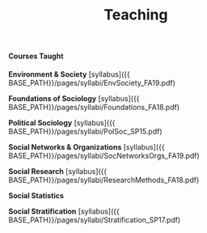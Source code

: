 ﻿---
layout: page
title: Teaching
description: Jeremiah Bohr's teaching
---
<!-- Global site tag (gtag.js) - Google Analytics -->
<script async src="https://www.googletagmanager.com/gtag/js?id=UA-127467072-1"></script>
<script>
  window.dataLayer = window.dataLayer || [];
  function gtag(){dataLayer.push(arguments);}
  gtag('js', new Date());

  gtag('config', 'UA-127467072-1');
</script>

#### Courses Taught

**Environment & Society**
[syllabus]({{ BASE_PATH}}/pages/syllabi/EnvSociety_FA19.pdf)
<br />

**Foundations of Sociology**
[syllabus]({{ BASE_PATH}}/pages/syllabi/Foundations_FA18.pdf)
<br />

**Political Sociology**
[syllabus]({{ BASE_PATH}}/pages/syllabi/PolSoc_SP15.pdf)
<br />

**Social Networks & Organizations**
[syllabus]({{ BASE_PATH}}/pages/syllabi/SocNetworksOrgs_FA19.pdf)
<br />

**Social Research**
[syllabus]({{ BASE_PATH}}/pages/syllabi/ResearchMethods_FA18.pdf)
<br />

**Social Statistics**
<br />

**Social Stratification**
[syllabus]({{ BASE_PATH}}/pages/syllabi/Stratification_SP17.pdf)
<br />

